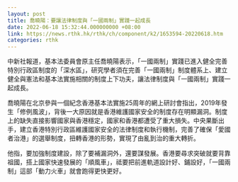 ```yaml
---
layout: post
title: 喬曉陽：要讓法律制度與「一國兩制」實踐一起成長
date: 2022-06-18 15:32:44.000000000 +08:00
link: https://news.rthk.hk/rthk/ch/component/k2/1653594-20220618.htm
categories: rthk
---
```


中新社報道，基本法委員會原主任喬曉陽表示，「一國兩制」實踐已進入健全完善特別行政區制度的「深水區」，研究學者須在完善「一國兩制」制度體系上、建立健全與憲法和基本法實施相關的制度上下功夫，讓法律制度與「一國兩制」實踐一起成長。 

喬曉陽在北京參與一個紀念香港基本法實施25周年的網上研討會指出，2019年發生「修例風波」，背後一大原因就是香港維護國家安全的制度存在明顯漏洞。制度上的缺失直接影響國家與香港穩定，國家和香港都遭受了重大損失。中央果斷出手，建立香港特別行政區維護國家安全的法律制度和執行機制，完善了確保「愛國者治港」的選舉制度，扭轉香港的形勢，實現了由亂到治的重大轉折。 

他指，要加強制度建設，除了要補漏洞外，還要謀發展。香港要尋求突破就要背靠祖國，搭上國家快速發展的「順風車」，祗要把前進軌道設計好、鋪設好，「一國兩制」這部「動力火車」就會跑得更快更好。
